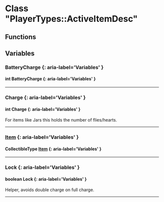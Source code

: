 # Class "PlayerTypes::ActiveItemDesc"
## Functions
## Variables
### BatteryCharge {: aria-label='Variables' }
#### int BatteryCharge  {: aria-label='Variables' }

___ 
### Charge {: aria-label='Variables' }
#### int Charge  {: aria-label='Variables' }
For items like Jars this holds the number of flies/hearts. 
___ 
### [Item](../ItemConfig_Item) {: aria-label='Variables' }
#### CollectibleType [Item](../ItemConfig_Item)  {: aria-label='Variables' }

___ 
### Lock {: aria-label='Variables' }
#### boolean Lock  {: aria-label='Variables' }
Helper, avoids double charge on full charge. 
___ 
